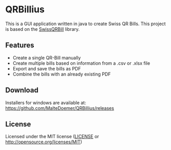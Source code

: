 # QRBillius

This is a GUI application written in java to create Swiss QR Bills. This project is based on the [SwissQRBill](https://github.com/manuelbl/SwissQRBill) library.

## Features

- Create a single QR-Bill manually
- Create multiple bills based on information from a .csv or .xlsx file
- Export and save the bills as PDF
- Combine the bills with an already existing PDF

## Download

Installers for windows are available at: https://github.com/MalteDoemer/QRBillius/releases

## License

Licensed under the MIT license ([LICENSE](LICENSE) or http://opensource.org/licenses/MIT)